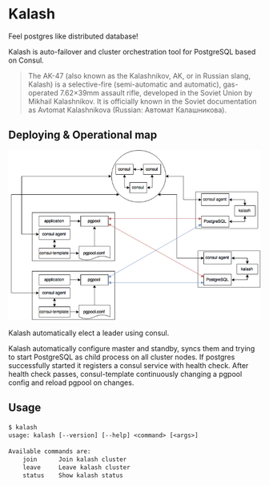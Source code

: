 # Kalash
Feel postgres like distributed database!

Kalash is auto-failover and cluster orchestration tool for PostgreSQL based on Consul.

> The AK-47 (also known as the Kalashnikov, AK, or in Russian slang, Kalash) is a selective-fire (semi-automatic and automatic), gas-operated 7.62×39mm assault rifle, developed in the Soviet Union by Mikhail Kalashnikov. It is officially known in the Soviet documentation as Avtomat Kalashnikova (Russian: Автомат Калашникова).

## Deploying & Operational map

![Deploying map](https://github.com/hypersleep/kalash/blob/master/map.png)

Kalash automatically elect a leader using consul.

Kalash automatically configure master and standby, syncs them and trying to start PostgreSQL as child process on all cluster nodes.
If postgres successfully started it registers a consul service with health check.
After health check passes, consul-template continuously changing a pgpool config and reload pgpool on changes.

## Usage

	$ kalash
	usage: kalash [--version] [--help] <command> [<args>]

	Available commands are:
	    join      Join kalash cluster
	    leave     Leave kalash cluster
	    status    Show kalash status

